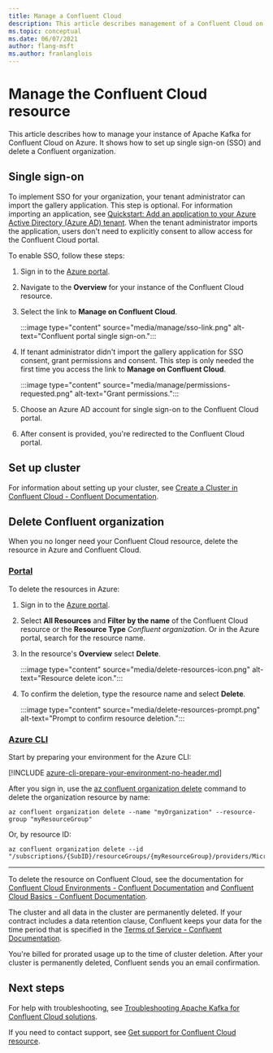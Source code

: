 ```yaml
---
title: Manage a Confluent Cloud
description: This article describes management of a Confluent Cloud on the Azure portal. How to set up single sign-on, delete a Confluent organization, and get support.
ms.topic: conceptual
ms.date: 06/07/2021
author: flang-msft
ms.author: franlanglois
---
```


# Manage the Confluent Cloud resource

This article describes how to manage your instance of Apache Kafka for Confluent Cloud on Azure. It shows how to set up single sign-on (SSO) and delete a Confluent organization.

## Single sign-on

To implement SSO for your organization, your tenant administrator can import the gallery application. This step is optional. For information importing an application, see [Quickstart: Add an application to your Azure Active Directory (Azure AD) tenant](../../active-directory/manage-apps/add-application-portal.md). When the tenant administrator imports the application, users don't need to explicitly consent to allow access for the Confluent Cloud portal.

To enable SSO, follow these steps:

1. Sign in to the [Azure portal](https://portal.azure.com).
1. Navigate to the **Overview** for your instance of the Confluent Cloud resource.
1. Select the link to **Manage on Confluent Cloud**.

   :::image type="content" source="media/manage/sso-link.png" alt-text="Confluent portal single sign-on.":::

1. If tenant administrator didn't import the gallery application for SSO consent, grant permissions and consent. This step is only needed the first time you access the link to **Manage on Confluent Cloud**.

   :::image type="content" source="media/manage/permissions-requested.png" alt-text="Grant permissions.":::

1. Choose an Azure AD account for single sign-on to the Confluent Cloud portal.
1. After consent is provided, you're redirected to the Confluent Cloud portal.

## Set up cluster

For information about setting up your cluster, see [Create a Cluster in Confluent Cloud - Confluent Documentation](https://docs.confluent.io/cloud/current/clusters/create-cluster.html).

## Delete Confluent organization

When you no longer need your Confluent Cloud resource, delete the resource in Azure and Confluent Cloud.

### [Portal](#tab/azure-portal)

To delete the resources in Azure:

1. Sign in to the [Azure portal](https://portal.azure.com).
1. Select **All Resources** and **Filter by the name** of the Confluent Cloud resource or the **Resource Type** _Confluent organization_. Or in the Azure portal, search for the resource name.
1. In the resource's **Overview** select **Delete**.

    :::image type="content" source="media/delete-resources-icon.png" alt-text="Resource delete icon.":::

1. To confirm the deletion, type the resource name and select **Delete**.

    :::image type="content" source="media/delete-resources-prompt.png" alt-text="Prompt to confirm resource deletion.":::

### [Azure CLI](#tab/azure-cli)

Start by preparing your environment for the Azure CLI:

[!INCLUDE [azure-cli-prepare-your-environment-no-header.md](../../../includes/azure-cli-prepare-your-environment-no-header.md)]

After you sign in, use the [az confluent organization delete](/cli/azure/confluent#az-confluent-organization-delete) command to delete the organization resource by name:

```azurecli
az confluent organization delete --name "myOrganization" --resource-group "myResourceGroup"
```

Or, by resource ID:

```azurecli
az confluent organization delete --id "/subscriptions/{SubID}/resourceGroups/{myResourceGroup}/providers/Microsoft.Confluent/organizations/{myOrganization}"
```

---

To delete the resource on Confluent Cloud, see the documentation for [Confluent Cloud Environments - Confluent Documentation](https://docs.confluent.io/current/cloud/using/environments.html) and [Confluent Cloud Basics - Confluent Documentation](https://docs.confluent.io/current/cloud/using/cloud-basics.html).

The cluster and all data in the cluster are permanently deleted. If your contract includes a data retention clause, Confluent keeps your data for the time period that is specified in the [Terms of Service - Confluent Documentation](https://www.confluent.io/confluent-cloud-tos).

You're billed for prorated usage up to the time of cluster deletion. After your cluster is permanently deleted, Confluent sends you an email confirmation.

## Next steps

For help with troubleshooting, see [Troubleshooting Apache Kafka for Confluent Cloud solutions](troubleshoot.md).

If you need to contact support, see [Get support for Confluent Cloud resource](get-support.md).
